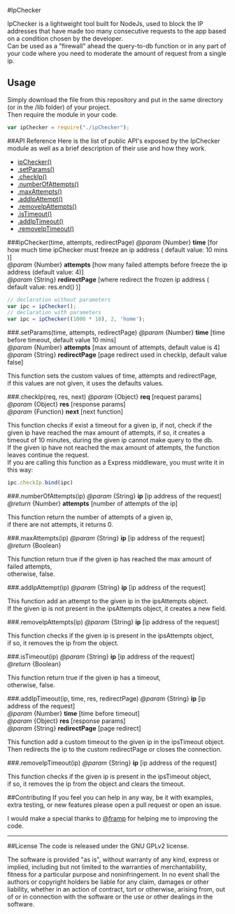 #IpChecker

IpChecker is a lightweight tool built for NodeJs, used to block the IP addresses that have made too many consecutive requests to the app based on a condition chosen by the developer.  
Can be used as a "firewall" ahead the query-to-db function or in any part of your code where you need to moderate the amount of request from a single ip.

## Usage
Simply download the file from this repository and put in the same directory (or in the /lib folder) of your project.  
Then require the module in your code.
```Javascript
var ipChecker = require("./ipChecker");
```

##API Reference
Here is the list of public API's exposed by the IpChecker module as well as a brief description of their use and how they work.

- <a href="#ipChecker">ipChecker()</a>
- <a href="#setParams">.setParams()</a>
- <a href="#checkIp">.checkIp()</a>
- <a href="#numberOfAttempts">.numberOfAttempts()</a>
- <a href="#maxAttempts">.maxAttempts()</a>
- <a href="#addIpAttempt">.addIpAttempt()</a>
- <a href="#removeIpAttempts">.removeIpAttempts()</a>
- <a href="#isTimeout">.isTimeout()</a>
- <a href="#addIpTimeout">.addIpTimeout()</a>
- <a href="#removeIpTimeout">.removeIpTimeout()</a>

###ipChecker(time, attempts, redirectPage) <a name="ipChecker"></a>
*@param*  {Number}   **time**  [for how much time ipChecker must freeze an ip address ( default value: 10 mins )]  
*@param*  {Number}   **attempts**  [how many failed attempts before freeze the ip address (default value: 4)]   
*@param*  {String} **redirectPage** [where redirect the frozen ip address ( default value: res.end() )]

```Javascript
// declaration without parameters
var ipc = ipChecker();
// declaration with parameters
var ipc = ipChecker((1000 * 10), 2, 'home');
```

###.setParams(time, attempts, redirectPage) <a name="setParams"></a>
*@param* {Number} **time**         [time before timeout, default value 10 mins]  
*@param* {Number} **attempts**     [max amount of attempts, default value is 4]  
*@param* {String} **redirectPage** [page redirect used in checkIp, default value false]

This function sets the custom values of time, attempts and redirectPage,  
if this values are not given, it uses the defaults values. 

###.checkIp(req, res, next) <a name="checkIp"></a>
*@param*  {Object}   **req**  [request params]  
*@param*  {Object}   **res**  [response params]  
*@param*  {Function} **next** [next function]

This function checks if exist a timeout for a given ip, if not, check if the given ip  have reached the max amount of attempts, if so, it creates a timeout of 10 minutes, during the given ip cannot make query to the db.  
If the given ip have not reached the max amount of attempts, the function leaves continue the request.  
If you are calling this function as a Express middleware, you must write it in this way:  
```Javascript
ipc.checkIp.bind(ipc)
```

###.numberOfAttempts(ip) <a name="numberOfAttempts"></a>
*@param*  {String} **ip**        [ip address of the request]  
*@return* {Number} **attempts**  [number of attempts of the ip]

This function return the number of attempts of a given ip,  
if there are not attempts, it returns 0.

###.maxAttempts(ip) <a name="maxAttempts"></a>
*@param*  {String}   **ip**   [ip address of the request]  
*@return* {Boolean}

This function return true if the given ip has reached the max amount of failed attempts,  
otherwise, false.

###.addIpAttempt(ip) <a name="addIpAttempt"></a>
*@param* {String} **ip** [ip address of the request]

This function add an attempt to the given ip in the ipsAttempts object.  
If the given ip is not present in the ipsAttempts object, it creates a new field.

###.removeIpAttempts(ip) <a name="removeIpAttempts"></a>
*@param*  {String}   **ip**   [ip address of the request]  

This function checks if the given ip is present in the ipsAttempts object,  
if so, it removes the ip from the object.

###.isTimeout(ip) <a name="isTimeout"></a>
*@param*  {String}   **ip**   [ip address of the request]  
*@return* {Boolean}

This function return true if the given ip has a timeout,  
otherwise, false.

###.addIpTimeout(ip, time, res, redirectPage) <a name="addIpTimeout"></a>
*@param* {String} **ip**            [ip address of the request]  
*@param* {Number} **time**          [time before timeout]  
*@param* {Object} **res**           [response params]  
*@param* {String} **redirectPage**  [page redirect] 

This function add a custom timeout to the given ip in the ipsTimeout object.  
Then redirects the ip to the custom redirectPage or closes the connection.

###.removeIpTimeout(ip) <a name="removeIpTimeout"></a>
*@param*  {String}   **ip**   [ip address of the request]  

This function checks if the given ip is present in the ipsTimeout object,  
if so, it removes the ip from the object and clears the timeout.

##Contributing
If you feel you can help in any way, be it with examples, extra testing, or new features please open a pull request or open an issue.

I would make a special thanks to [@framp](https://github.com/framp) for helping me to improving the code.

______________________________________________________________________________________________________________________
##License
The code is released under the GNU GPLv2 license.

The software is provided "as is", without warranty of any kind, express or implied, including but not limited to the warranties of merchantability, fitness for a particular purpose and noninfringement. In no event shall the authors or copyright holders be liable for any claim, damages or other liability, whether in an action of contract, tort or otherwise, arising from, out of or in connection with the software or the use or other dealings in the software.
